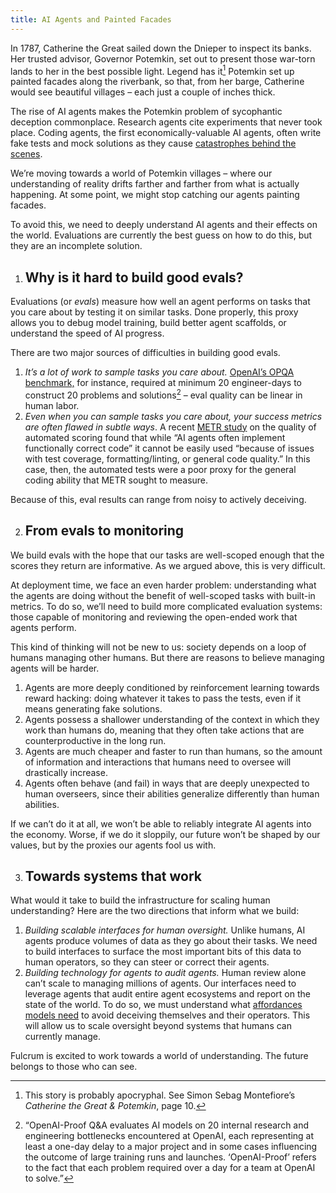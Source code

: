 ```yaml
---
title: AI Agents and Painted Facades
---
```


In 1787, Catherine the Great sailed down the Dnieper to inspect its banks. Her trusted advisor, Governor Potemkin, set out to present those war-torn lands to her in the best possible light. Legend has it[^1] Potemkin set up painted facades along the riverbank, so that, from her barge, Catherine would see beautiful villages – each just a couple of inches thick.

The rise of AI agents makes the Potemkin problem of sycophantic deception commonplace. Research agents cite experiments that never took place. Coding agents, the first economically-valuable AI agents, often write fake tests and mock solutions as they cause [catastrophes behind the scenes](https://x.com/jasonlk/status/1946069562723897802).

We’re moving towards a world of Potemkin villages – where our understanding of reality drifts farther and farther from what is actually happening. At some point, we might stop catching our agents painting facades.

To avoid this, we need to deeply understand AI agents and their effects on the world. Evaluations are currently the best guess on how to do this, but they are an incomplete solution. 

1. ## Why is it hard to build good evals?

Evaluations (or *evals*) measure how well an agent performs on tasks that you care about by testing it on similar tasks. Done properly, this proxy allows you to debug model training, build better agent scaffolds, or understand the speed of AI progress.

There are two major sources of difficulties in building good evals.

1. *It’s a lot of work to sample tasks you care about.* [OpenAI’s OPQA benchmark,](https://cdn.openai.com/gpt-5-system-card.pdf) for instance, required at minimum 20 engineer-days to construct 20 problems and solutions[^2] – eval quality can be linear in human labor.  
2. *Even when you can sample tasks you care about, your success metrics are often flawed in subtle ways*. A recent [METR study](https://metr.org/blog/2025-08-12-research-update-towards-reconciling-slowdown-with-time-horizons/) on the quality of automated scoring found that while “AI agents often implement functionally correct code” it cannot be easily used “because of issues with test coverage, formatting/linting, or general code quality.” In this case, then, the automated tests were a poor proxy for the general coding ability that METR sought to measure. 

Because of this, eval results can range from noisy to actively deceiving. 

2. ## From evals to monitoring

We build evals with the hope that our tasks are well-scoped enough that the scores they return are informative. As we argued above, this is very difficult. 

At deployment time, we face an even harder problem: understanding what the agents are doing without the benefit of well-scoped tasks with built-in metrics. To do so, we’ll need to build more complicated evaluation systems: those capable of monitoring and reviewing the open-ended work that agents perform. 

This kind of thinking will not be new to us: society depends on a loop of humans managing other humans. But there are reasons to believe managing agents will be harder. 

1. Agents are more deeply conditioned by reinforcement learning towards reward hacking: doing whatever it takes to pass the tests, even if it means generating fake solutions.   
2. Agents possess a shallower understanding of the context in which they work than humans do, meaning that they often take actions that are counterproductive in the long run.    
3. Agents are much cheaper and faster to run than humans, so the amount of information and interactions that humans need to oversee will drastically increase.  
4. Agents often behave (and fail) in ways that are deeply unexpected to human overseers, since their abilities generalize differently than human abilities.

If we can’t do it at all, we won’t be able to reliably integrate AI agents into the economy. Worse, if we do it sloppily, our future won’t be shaped by our values, but by the proxies our agents fool us with.

3. ## Towards systems that work

What would it take to build the infrastructure for scaling human understanding? Here are the two directions that inform what we build:

1. *Building scalable interfaces for human oversight.* Unlike humans, AI agents produce volumes of data as they go about their tasks. We need to build interfaces to surface the most important bits of this data to human operators, so they can steer or correct their agents.  
2. *Building technology for agents to audit agents.* Human review alone can’t scale to managing millions of agents. Our interfaces need to leverage agents that audit entire agent ecosystems and  report on the state of the world. To do so, we must understand what [affordances models need](http://alignment.anthropic.com/2025/automated-auditing/) to avoid deceiving themselves and their operators. This will allow us to scale oversight beyond systems that humans can currently manage.

Fulcrum is excited to work towards a world of understanding. The future belongs to those who can see.

[^1]:  This story is probably apocryphal. See Simon Sebag Montefiore’s *Catherine the Great & Potemkin*, page 10\.

[^2]:  “OpenAI-Proof Q\&A evaluates AI models on 20 internal research and engineering bottlenecks encountered at OpenAI, each representing at least a one-day delay to a major project and in some cases influencing the outcome of large training runs and launches. ‘OpenAI-Proof’ refers to the fact that each problem required over a day for a team at OpenAI to solve.”
